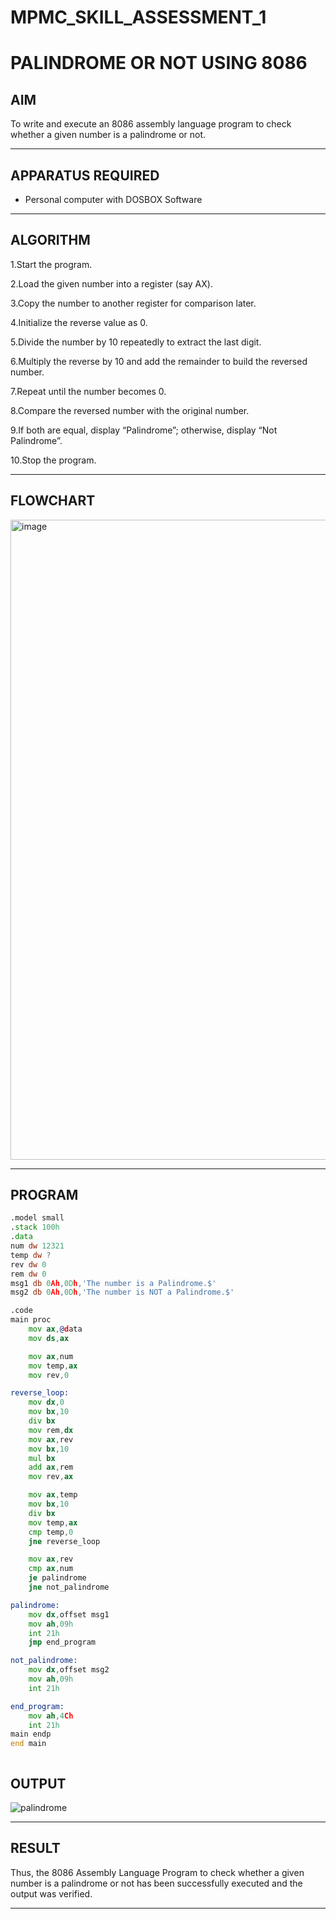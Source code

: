# MPMC_SKILL_ASSESSMENT_1
# PALINDROME OR NOT USING 8086 

## AIM
To write and execute an 8086 assembly language program to check whether a given number is a palindrome or not.

---

## APPARATUS REQUIRED
- Personal computer with DOSBOX Software 

---

## ALGORITHM

1.Start the program.

2.Load the given number into a register (say AX).

3.Copy the number to another register for comparison later.

4.Initialize the reverse value as 0.

5.Divide the number by 10 repeatedly to extract the last digit.

6.Multiply the reverse by 10 and add the remainder to build the reversed number.

7.Repeat until the number becomes 0.

8.Compare the reversed number with the original number.

9.If both are equal, display “Palindrome”; otherwise, display “Not Palindrome”.

10.Stop the program.

---

## FLOWCHART
<img width="683" height="1024" alt="image" src="https://github.com/user-attachments/assets/68b0f588-dd52-45be-800c-69e86236d55a" />

---

## PROGRAM
```asm
.model small
.stack 100h
.data
num dw 12321
temp dw ?
rev dw 0
rem dw 0
msg1 db 0Ah,0Dh,'The number is a Palindrome.$'
msg2 db 0Ah,0Dh,'The number is NOT a Palindrome.$'

.code
main proc
    mov ax,@data
    mov ds,ax

    mov ax,num
    mov temp,ax
    mov rev,0

reverse_loop:
    mov dx,0
    mov bx,10
    div bx
    mov rem,dx
    mov ax,rev
    mov bx,10
    mul bx
    add ax,rem
    mov rev,ax

    mov ax,temp
    mov bx,10
    div bx
    mov temp,ax
    cmp temp,0
    jne reverse_loop

    mov ax,rev
    cmp ax,num
    je palindrome
    jne not_palindrome

palindrome:
    mov dx,offset msg1
    mov ah,09h
    int 21h
    jmp end_program

not_palindrome:
    mov dx,offset msg2
    mov ah,09h
    int 21h

end_program:
    mov ah,4Ch
    int 21h
main endp
end main



```
## OUTPUT

![palindrome](https://github.com/user-attachments/assets/c213fd8d-eb9e-4868-9980-dcf3bb1ec2b5)




---


## RESULT

Thus, the 8086 Assembly Language Program to check whether a given number is a palindrome or not has been successfully executed and the output was verified.

---
